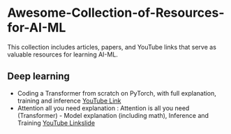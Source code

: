 # Awesome-Collection-of-Resources-for-AI-ML
This collection includes articles, papers, and YouTube links that serve as valuable resources for learning AI-ML.

## Deep learning 
   - Coding a Transformer from scratch on PyTorch, with full explanation, training and inference [YouTube Link](https://www.youtube.com/watch?v=ISNdQcPhsts&ab_channel=UmarJamil)
   - Attention all you need explanation : Attention is all you need (Transformer) - Model explanation (including math), Inference and Training [YouTube Link](https://www.youtube.com/watch?v=bCz4OMemCcA&ab_channel=UmarJamil)[slide](https://github.com/hkproj/transformer-from-scratch-notes/blob/main/Diagrams_V2.pdf)
